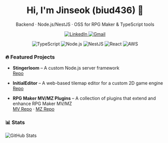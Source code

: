 <!-- Hero -->
<h1 align="center">Hi, I'm Jinseok (biud436) 👋</h1>
<p align="center">
Backend · Node.js/NestJS · OSS for RPG Maker & TypeScript tools
</p>

<p align="center">
  <!-- Social -->
  <a href="https://www.linkedin.com/in/jinseok-eo">
    <img alt="LinkedIn" src="https://img.shields.io/badge/LinkedIn-0077B5?style=for-the-badge&logo=linkedin&logoColor=white">
  </a>
  <a href="mailto:biud436@gmail.com">
    <img alt="Gmail" src="https://img.shields.io/badge/Gmail-D14836?style=for-the-badge&logo=gmail&logoColor=white">
  </a>  
</p>

<!-- Tech -->
<p align="center">
  <img alt="TypeScript" src="https://img.shields.io/badge/TypeScript-3178C6?style=flat&logo=typescript&logoColor=white">
  <img alt="Node.js" src="https://img.shields.io/badge/Node.js-339933?style=flat&logo=nodedotjs&logoColor=white">
  <img alt="NestJS" src="https://img.shields.io/badge/NestJS-E0234E?style=flat&logo=nestjs&logoColor=white">
  <img alt="React" src="https://img.shields.io/badge/React-20232A?style=flat&logo=react&logoColor=61DAFB">
  <img alt="AWS" src="https://img.shields.io/badge/AWS-232F3E?style=flat&logo=amazonaws&logoColor=white">
</p>

<!-- Featured -->
### 🔥 Featured Projects
- **Stingerloom** – A custom Node.js server framework    
<a href="https://github.com/biud436/stingerloom">Repo</a>

- **InitialEditor** – A web-based tilemap editor for a custom 2D game engine    
<a href="https://github.com/biud436/InitialEditor">Repo</a>
  
- **RPG Maker MV/MZ Plugins** – A collection of plugins that extend and enhance RPG Maker MV/MZ  
  <a href="https://github.com/biud436/MV">MV Repo</a> · <a href="https://github.com/biud436/MZ">MZ Repo</a>  

<!-- Stats -->
### 📊 Stats
![GitHub Stats](https://github-readme-stats-biud436.vercel.app/api?username=biud436&show_icons=true&locale=en&theme=dracula&count_private=true)
